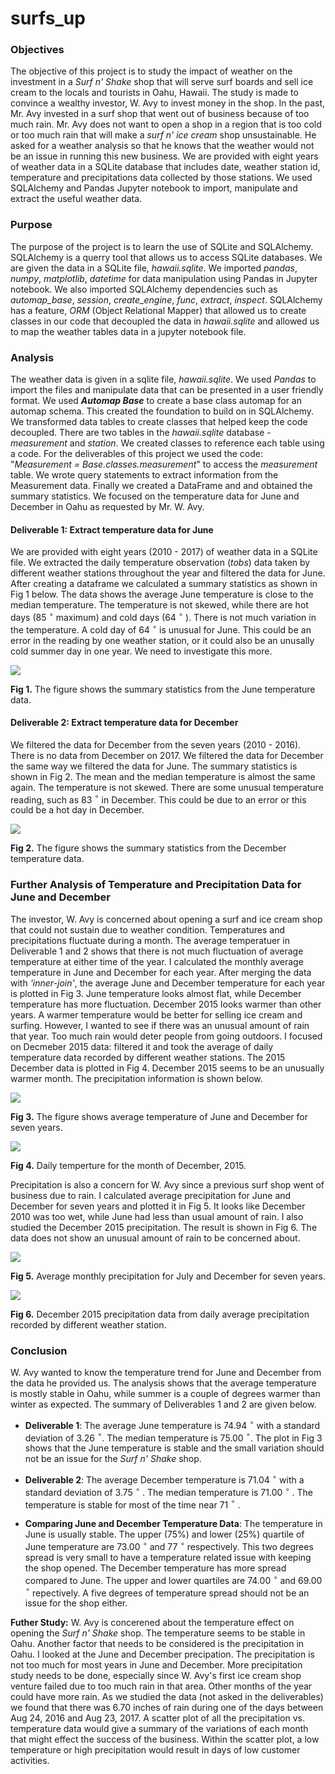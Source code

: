 # surfs_up

### **Objectives**

The objective of this project is to study the impact of weather on the investment in a _Surf n' Shake_ shop that will serve surf boards and sell ice cream to the locals and tourists in Oahu, Hawaii. The study is made to convince a wealthy investor, W. Avy to invest money in the shop. In the past, Mr. Avy invested in a surf shop that went out of business because of too much rain. Mr. Avy does not want to open a shop in a region that is too cold or too much rain that will make a _surf n' ice cream_ shop unsustainable. He asked for a weather analysis so that he knows that the weather would not be an issue in running this new business. We are provided with eight years of weather data in a SQLite database that includes date, weather station id, temperature and precipitations data collected by those stations. We used SQLAlchemy and Pandas Jupyter notebook to import, manipulate and extract the useful weather data. 

### **Purpose**

The purpose of the project is to learn the use of SQLite and SQLAlchemy. SQLAlchemy is a querry tool that allows us to access SQLite databases. We are given the data in a SQLite file, _hawaii.sqlite_. We imported _pandas_, _numpy_, _matplotlib_, _datetime_ for data manipulation using Pandas in Jupyter notebook. We also imported SQLAlchemy dependencies such as *automap_base*, _session_, *create_engine*, _func_, _extract_, _inspect_. SQLAlchemy has a feature, *ORM* (Object Relational Mapper) that allowed us to create classes in our code that decoupled the data in  _hawaii.sqlite_ and allowed us to map the weather tables data in a jupyter notebook file. 

### **Analysis**

The weather data is given in a sqlite file, _hawaii.sqlite_. We used _Pandas_ to import the files and manipulate data that can be presented in a user friendly format. We used **_Automap Base_** to create a base class automap for an automap schema. This created the foundation to build on in SQLAlchemy. We transformed data tables to create classes that helped keep the code decoupled. There are two tables in the _hawaii.sqlite_ database - _measurement_ and _station_. We created classes to reference each table using a code. For the deliverables of this project we used the code: "*Measurement = Base.classes.measurement*" to access the _measurement_ table. We wrote query statements to extract information from the Measurement data. Finally we created a DataFrame and and obtained the summary statistics. We focused on the temperature data for June and December in Oahu as requested by Mr. W. Avy.

#### **Deliverable 1: Extract temperature data for June**

We are provided with eight years (2010 - 2017) of weather data in a SQLite file. We extracted the daily temperature observation (_tobs_) data taken by different weather stations throughout the year and filtered the data for June. After creating a dataframe we calculated a summary statistics as shown in Fig 1 below. The data shows the average June temperature is close to the median temperature. The temperature is not skewed, while there are hot days (85 $^\circ$ maximum) and cold days (64 $^\circ$ ). There is not much variation in the temperature. A cold day of 64 $^\circ$ is unusual for June. This could be an error in the reading by one weather station, or it could also be an unusally cold summer day in one year. We need to investigate this more. 

<img src = 'Resources/June_temp_stats.png'>

**Fig 1.** The figure shows the summary statistics from the June temperature data.

#### **Deliverable 2: Extract temperature data for December**

We filtered the data for December from the seven years (2010 - 2016). There is no data from December on 2017. We filtered the data for December the same way we filtered the data for June. The summary statistics is shown in Fig 2. The mean and the median temperature is almost the same again. The temperature is not skewed. There are some unusual temperature reading, such as 83 $^\circ$ in December. This could be due to an error or this could be a hot day in December. 

<img src = 'Resources/Dec_temp_stats.png'>

**Fig 2.** The figure shows the summary statistics from the December temperature data.

### **Further Analysis of Temperature and Precipitation Data for June and December**

The investor, W. Avy is concerned about opening a surf and ice cream shop that could not sustain due to weather condition. Temperatures and precipitations fluctuate during a month. The average temperatuer in Deliverable 1 and 2 shows that there is not much fluctuation of average temperature at either time of the year. I calculated the monthly average temperature in June and December for each year. After merging the data with _'inner-join'_, the average June and December temperature for each year is plotted in Fig 3. June temperature looks almost flat, while December temperature has more fluctuation. December 2015 looks warmer than other years. A warmer temperature would be better for selling ice cream and surfing. However, I wanted to see if there was an unusual amount of rain that year. Too much rain would deter people from going outdoors. I focused on Decmeber 2015 data:  filtered it and took the average of daily temperature data recorded by different weather stations. The 2015 December data is plotted in Fig 4. December 2015 seems to be an unusually warmer month. The precipitation information is shown below.

<img src = 'Resources/June_Dec_Temp.png'>

**Fig 3.** The figure shows average temperature of June and December for seven years. 

<img src = 'Resources/Dec_Temp_2015.png'>

**Fig 4.** Daily temperture for the month of December, 2015. 

Precipitation is also a concern for W. Avy since a previous surf shop went of business due to rain. I calculated average precipitation for June and December for seven years and plotted it in Fig 5. It looks like December 2010 was too wet, while June had less than usual amount of rain. I also studied the December 2015 precipitation. The result is shown in Fig 6. The data does not show an unusual amount of rain to be concerned about. 

<img src = 'Resources/June_Dec_prcp.png'>


**Fig 5.** Average monthly precipitation for July and December for seven years. 

<img src = 'Resources/Dec2015_prcp.png'>

**Fig 6.** December 2015 precipitation data from daily average precipitation recorded by different weather station. 

### **Conclusion**

W. Avy wanted to know the temperature trend for June and December from the data he provided us. The analysis shows that the average temperature is mostly stable in Oahu, while summer is a couple of degrees warmer than winter as expected. The summary of Deliverables 1 and 2 are given below.

- **Deliverable 1**: The average June temperature is 74.94 $^\circ$  with a standard deviation of 3.26 $^\circ$. The median temperature is 75.00 $^\circ$. The plot in Fig 3 shows that the June temperature is stable and the small variation should not be an issue for the _Surf n' Shake_ shop.

- **Deliverable 2**: The average December temperature is 71.04 $^\circ$ with a standard deviation of 3.75 $^\circ$ . The median temperature is 71.00 $^\circ$ . The temperature is stable for most of the time near 71 $^\circ$ . 

- **Comparing June and December Temperature Data**: The temperature in June is usually stable. The upper (75%) and lower (25%) quartile of June temperature are 73.00 $^\circ$ and 77 $^\circ$ respectively. This two degrees spread is very small to have a temperature related issue with keeping the shop opened. The December temperature has more spread compared to June. The upper and lower quartiles are 74.00 $^\circ$ and 69.00 $^\circ$ repectively. A five degrees of temperature spread should not be an issue for the shop either. 

**Futher Study:**  W. Avy is concerened about the temperature effect on opening the _Surf n' Shake_ shop. The temperature seems to be stable in Oahu. Another factor that needs to be considered is the precipitation in Oahu. I looked at the June and December precipation. The precipitation is not too much for most years in June and December. More precipitation study needs to be done, especially since W. Avy's first ice cream shop venture failed due to too much rain in that area. Other months of the year could have more rain. As we studied the data (not asked in the deliverables) we found that there was 6.70 inches of rain during one of the days between Aug 24, 2016 and Aug 23, 2017. A scatter plot of all the precipitation vs. temperature data would give a summary of the variations of each month that might effect the success of the business. Within the scatter plot, a low temperature or high precipitation would result in days of low customer activities.